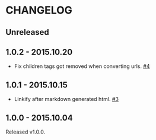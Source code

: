 # CHANGELOG

## Unreleased

## 1.0.2 - 2015.10.20

- Fix children tags got removed when converting urls. [#4](https://github.com/jollygoodcode/html-pipeline-linkify_github/pull/4)

## 1.0.1 - 2015.10.15

- Linkify after markdown generated html. [#3](https://github.com/jollygoodcode/html-pipeline-linkify_github/pull/3/)

## 1.0.0 - 2015.10.04

Released v1.0.0.
